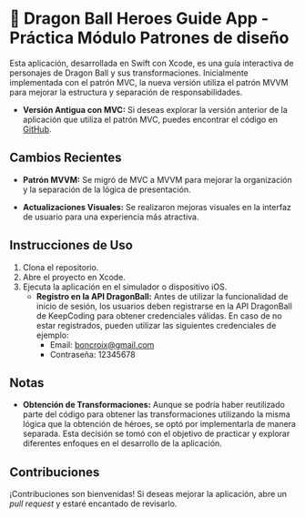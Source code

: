 # 📲 Dragon Ball Heroes Guide App - Práctica Módulo Patrones de diseño

Esta aplicación, desarrollada en Swift con Xcode, es una guía interactiva de personajes de Dragon Ball y sus transformaciones. Inicialmente implementada con el patrón MVC, la nueva versión utiliza el patrón MVVM para mejorar la estructura y separación de responsabilidades.



- **Versión Antigua con MVC:** Si deseas explorar la versión anterior de la aplicación que utiliza el patrón MVC, puedes encontrar el código en [GitHub](https://github.com/Boncroix/Practica_Fundamentos-iOS).

## Cambios Recientes

- **Patrón MVVM:** Se migró de MVC a MVVM para mejorar la organización y la separación de la lógica de presentación.

- **Actualizaciones Visuales:** Se realizaron mejoras visuales en la interfaz de usuario para una experiencia más atractiva.

## Instrucciones de Uso

1. Clona el repositorio.
2. Abre el proyecto en Xcode.
3. Ejecuta la aplicación en el simulador o dispositivo iOS.
     - **Registro en la API DragonBall:** Antes de utilizar la funcionalidad de inicio de sesión, los usuarios deben registrarse en la API DragonBall de KeepCoding para obtener credenciales válidas. En   caso de no estar registrados, pueden utilizar       las siguientes credenciales de ejemplo:
        - Email: boncroix@gmail.com
        - Contraseña: 12345678

## Notas

- **Obtención de Transformaciones:** Aunque se podría haber reutilizado parte del código para obtener las transformaciones utilizando la misma lógica que la obtención de héroes, se optó por implementarla de manera separada. Esta decisión se tomó con el objetivo de practicar y explorar diferentes enfoques en el desarrollo de la aplicación.

## Contribuciones

¡Contribuciones son bienvenidas! Si deseas mejorar la aplicación, abre un *pull request* y estaré encantado de revisarlo.
